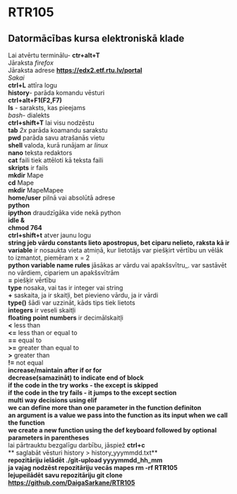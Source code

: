 # RTR105        
## Datormācības kursa elektroniskā klade  
Lai atvērtu terminālu- **ctr+alt+T**  
Jāraksta *firefox*    
Jāraksta adrese **https://edx2.etf.rtu.lv/portal**     
*Sakai*  
**ctrl+L** attīra logu  
**history**- parāda komandu vēsturi  
**ctrl+alt+F1(F2,F7)**  
**ls** - saraksts, kas pieejams  
*bash*- dialekts  
**ctrl+shift+T** lai visu nodzēstu   
**tab** *2x* parāda koamandu sarakstu  
**pwd** parāda savu atrašanās vietu  
**shell** valoda, kurā runājam ar *linux*  
**nano** teksta redaktors  
**cat** faili tiek attēloti kā teksta faili  
**skripts** ir fails  
**mkdir** Mape  
**cd** Mape  
**mkdir** MapeMapee  
**home/user** pilnā vai absolūtā adrese  
**python**  
**ipython** draudzīgāka vide nekā python  
**idle &**  
**chmod 764**  
**ctrl+shift+t** atver jaunu logu  
**string jeb vārdu constants lieto apostropus, bet ciparu nelieto, raksta kā ir**  
**variable** ir nosaukta vieta atmiņā, kur lietotājs var piešķirt vērtību un vēlāk to izmantot, piemēram x = 2  
**python variable name rules** jāsākas ar vārdu vai apakšsvītru_. var sastāvēt no vārdiem, cipariem un apakšsvītrām  
**=** piešķir vērtību  
**type** nosaka, vai tas ir integer vai string  
**+** saskaita, ja ir skaitļi, bet pievieno vārdu, ja ir vārdi  
**type()** šādi var uzzināt, kāds tips tiek lietots  
**integers** ir veseli skaitļi  
**floating point numbers** ir decimālskaitļi  
**<** less than  
**<=** less than or equal to  
**==** equal to  
**>=** greater than equal to  
**>** greater than  
**!=** not equal  
**increase/maintain after if or for**  
**decrease(samazināt) to indicate end of block**  
**if the code in the try works - the except is skipped**  
**if the code in the try fails - it jumps to the except section**  
**multi way decisions using elif**  
**we can define more than one parameter in the function definiton**  
**an argument is a value we pass into the function as its input when we call the function**  
**we create a new function using the def keyboard followed by optional parameters in parentheses**  
lai pārtrauktu bezgalīgu darbību, jāspiež **ctrl+c**  
** saglabāt vēsturi history > history_yyymmdd.txt**  
**repozitāriju ielādēt ./git-upload yyyymmdd_hh_mm**  
**ja vajag nodzēst repozitāriju vecās mapes rm -rf RTR105**  
**lejupeilādēt savu repozitāriju git clone https://github.com/DaigaSarkane/RTR105**  
